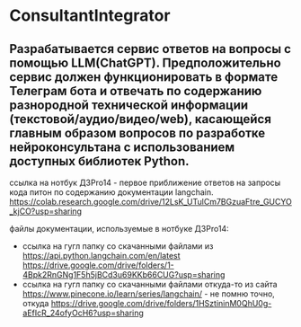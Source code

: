 # ConsultantIntegrator
## Разрабатывается сервис ответов на вопросы с помощью LLM(ChatGPT). Предположительно сервис должен функционировать в формате Телеграм бота и отвечать по содержанию разнородной  технической информации (текстовой/аудио/видео/web), касающейся главным образом вопросов по разработке нейроконсультана с использованием доступных библиотек Python.

ссылка на нотбук ДЗPro14 - первое приближение ответов на запросы кода питон по содержанию документации langchain.
https://colab.research.google.com/drive/12LsK_UTulCm7BGzuaFtre_GUCYO_kjCO?usp=sharing

файлы документации, используемые в нотбуке ДЗPro14:
- ссылка на гугл папку со скачанными файлами из  https://api.python.langchain.com/en/latest
https://drive.google.com/drive/folders/1-4Bpk2RnGNg1F5h5jBCd3u69KKb66CUG?usp=sharing
- ссылка на гугл папку со скачанными файлами откуда-то из сайта https://www.pinecone.io/learn/series/langchain/ - не помню точно, откуда
https://drive.google.com/drive/folders/1HSztininM0QhU0g-aEfIcR_24ofyOcH6?usp=sharing
